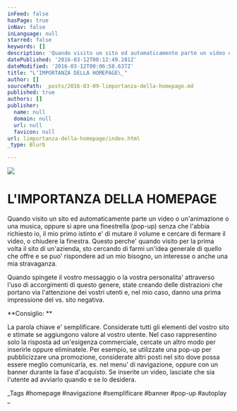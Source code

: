 ```yaml
---
inFeed: false
hasPage: true
inNav: false
inLanguage: null
starred: false
keywords: []
description: 'Quando visito un sito ed automaticamente parte un video o un’animazione o una musica, oppure si apre una finestrella (pop-up) senza che l’abbia richiesto io, il mio primo istinto e’ di mutare il volume e cercare di fermare il video, o chiudere la finestra. Questo perche’ quando visito per la prima volta il sito di un’azienda, sto cercando di farmi un’idea generale di quello che offre e se puo’ rispondere ad un mio bisogno, un interesse o anche una mia stravaganza.'
datePublished: '2016-03-12T00:12:49.281Z'
dateModified: '2016-03-12T00:06:58.637Z'
title: "L’IMPORTANZA DELLA HOMEPAGE\_"
author: []
sourcePath: _posts/2016-03-09-limportanza-della-homepage.md
published: true
authors: []
publisher:
  name: null
  domain: null
  url: null
  favicon: null
url: limportanza-della-homepage/index.html
_type: Blurb

---
```

![](https://the-grid-user-content.s3-us-west-2.amazonaws.com/16dc757f-264d-4a01-a246-aa35d9f3e2f7.jpg)

# L'IMPORTANZA DELLA HOMEPAGE 

Quando visito un sito ed automaticamente parte un video o un'animazione o una musica, oppure si apre una finestrella (pop-up) senza che l'abbia richiesto io, il mio primo istinto e' di mutare il volume e cercare di fermare il video, o chiudere la finestra. Questo perche' quando visito per la prima volta il sito di un'azienda, sto cercando di farmi un'idea generale di quello che offre e se puo' rispondere ad un mio bisogno, un interesse o anche una mia stravaganza.

Quando spingete il vostro messaggio o la vostra personalita' attraverso l'uso di accorgimenti di questo genere, state creando delle distrazioni che portano via l'attenzione dei vostri utenti e, nel mio caso, danno una prima impressione del vs. sito negativa. 

**Consiglio: **

La parola chiave e' semplificare. Considerate tutti gli elementi del vostro sito e stimate se aggiungono valore al vostro utente. Nel caso rappresentino solo la risposta ad un'esigenza commerciale, cercate un altro modo per inserirle oppure eliminatele. Per esempio, se utilizzate una pop-up per pubblicizzare una promozione, considerate altri posti nel sito dove possa essere meglio comunicarla, es. nel menu' di navigazione, oppure con un banner durante la fase d'acquisto. 
Se inserite un video, lasciate che sia l'utente ad avviarlo quando e se lo desidera. 

_Tags \#homepage \#navigazione \#semplificare \#banner \#pop-up \#autoplay 
_